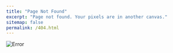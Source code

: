 ```yaml
---
title: "Page Not Found"
excerpt: "Page not found. Your pixels are in another canvas."
sitemap: false
permalink: /404.html
---
```


![Error](https://img.freepik.com/premium-vector/404-error-page-not-found-banner-with-cable-and-socket-or-cord-plug-for-website-blue_249405-130.jpg?w=2000)
